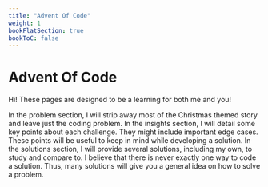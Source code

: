 ```yaml
---
title: "Advent Of Code"
weight: 1
bookFlatSection: true
bookToC: false
---
```


# Advent Of Code
Hi! These pages are designed to be a learning for both me and you!

In the problem section, I will strip away most of the Christmas themed story and leave just the coding problem.
In the insights section, I will detail some key points about each challenge.
They might include important edge cases.
These points will be useful to keep in mind while developing a solution.
In the solutions section, I will provide several solutions, including my own, to study and compare to. I believe that there is never exactly one way to code a solution. Thus, many solutions will give you a general idea on how to solve a problem.